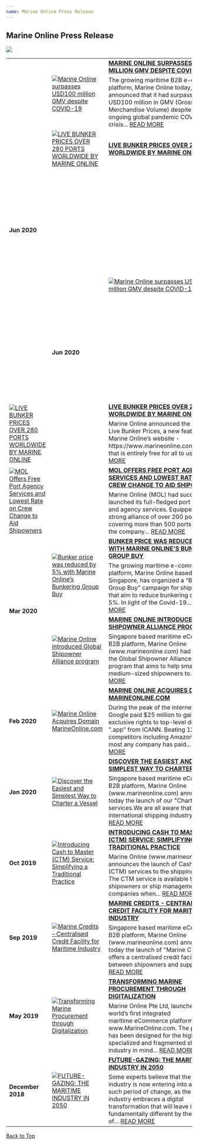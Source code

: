 ```yaml
---
name: Marine Online Press Release
---
```


## Marine Online Press Release

![](https://www.marineonline.com/api/common/r/oss?path=prod/mall/DES_IMG_62a37110-98c1-11ea-8e7c-b14ce86d5878.jpg) 
 
 <table>
 <tr>
     <td rowspan="6"><span style="font-weight:bold">Jun 2020</span></td>
     <td rowspan="2"><a href="https://marineonline.com/maritime-news/news/306774227929792528" target="_blank"><img src="https://www.marineonline.com/api/common/r/oss?path=prod/mall/DES_IMG_5c928210-b5cd-11ea-9ccd-29dbe4b7a361.png" alt="Marine Online surpasses USD100 million GMV despite COVID-19"></a></td>
     <td><a href="https://marineonline.com/maritime-news/news/306774227929792528" target="_blank"><span style="font-weight:bold">MARINE ONLINE SURPASSES USD100 MILLION GMV DESPITE COVID-19</span></a></td>
   </tr>
     <tr>
     <td>The growing maritime B2B e-commerce platform, Marine Online today, announced that it had surpassed USD100 million in GMV (Gross Merchandise Volume) despite the ongoing global pandemic COVID-19 crisis... <a href="https://marineonline.com/maritime-news/news/306774227929792528" target="_blank">READ MORE</a></td>
   </tr>
  <td rowspan="2"><a href="https://marineonline.com/maritime-news/news/307465863676559381" target="_blank"><img src="https://www.marineonline.com/api/common/r/oss?path=prod/mall/DES_IMG_609df830-b5cd-11ea-9ccd-29dbe4b7a361.png" alt="LIVE BUNKER PRICES OVER 280 PORTS WORLDWIDE BY MARINE ONLINE"></a></td>
     <td><a href="https://marineonline.com/maritime-news/news/307465863676559381" target="_blank"><span style="font-weight:bold">LIVE BUNKER PRICES OVER 280 PORTS WORLDWIDE BY MARINE ONLINE</span></a></td>
   </tr>
     <tr>
       <tr>
     <td rowspan="6"><span style="font-weight:bold">Jun 2020</span></td>
     <td rowspan="2"><a href="https://marineonline.com/maritime-news/news/306774227929792528" target="_blank"><img src="https://www.marineonline.com/api/common/r/oss?path=prod/mall/DES_IMG_5c928210-b5cd-11ea-9ccd-29dbe4b7a361.png" alt="Marine Online surpasses USD100 million GMV despite COVID-19"></a></td>
     <td><a href="https://marineonline.com/maritime-news/news/306774227929792528" target="_blank"><span style="font-weight:bold">MARINE ONLINE SURPASSES USD100 MILLION GMV DESPITE COVID-19</span></a></td>
   </tr>
     <tr>
     <td>The growing maritime B2B e-commerce platform, Marine Online today, announced that it had surpassed USD100 million in GMV (Gross Merchandise Volume) despite the ongoing global pandemic COVID-19 crisis... <a href="https://marineonline.com/maritime-news/news/306774227929792528" target="_blank">READ MORE</a></td>
   </tr>
  <td rowspan="2"><a href="https://marineonline.com/maritime-news/news/307465863676559381" target="_blank"><img src="https://www.marineonline.com/api/common/r/oss?path=prod/mall/DES_IMG_609df830-b5cd-11ea-9ccd-29dbe4b7a361.png" alt="LIVE BUNKER PRICES OVER 280 PORTS WORLDWIDE BY MARINE ONLINE"></a></td>
     <td><a href="https://marineonline.com/maritime-news/news/307465863676559381" target="_blank"><span style="font-weight:bold">LIVE BUNKER PRICES OVER 280 PORTS WORLDWIDE BY MARINE ONLINE</span></a></td>
   </tr>
     <tr>
     <td>Marine Online announced the launch of Live Bunker Prices, a new feature on the Marine Online’s website - https://www.marineonline.com/bunkering that is entirely free for all to use!... <a href="https://marineonline.com/maritime-news/news/307465863676559381" target="_blank">READ MORE</a></td>
   </tr>
     <td rowspan="2"><a href="https://marineonline.com/maritime-news/news/307466259451084808" target="_blank"><img src="https://www.marineonline.com/api/common/r/oss?path=prod/mall/DES_IMG_64a9bc70-b5cd-11ea-9ccd-29dbe4b7a361.png" alt="MOL Offers Free Port Agency Services and Lowest Rate on Crew Change to Aid Shipowners"></a></td>
     <td><a href="https://marineonline.com/maritime-news/news/307466259451084808" target="_blank"><span style="font-weight:bold">MOL OFFERS FREE PORT AGENCY SERVICES AND LOWEST RATE ON CREW CHANGE TO AID SHIPOWNERS</span></a></td>
   </tr>
     <tr>
     <td>Marine Online (MOL) had successfully launched its full-fledged port coverage and agency services. Equipped with a strong alliance of over 200 port agencies covering more than 500 ports globally, the company... <a href="https://marineonline.com/maritime-news/news/307466259451084808" target="_blank">READ MORE</a></td>
   </tr>
      <tr>
     <td rowspan="4"><span style="font-weight:bold">Mar 2020</span></td>
     <td rowspan="2"><a href="https://marineonline.com/maritime-news/news/301834094218575893" target="_blank"><img src="https://www.marineonline.com/api/common/r/oss?path=prod/mall/DES_IMG_ab8540f0-98b9-11ea-8e7c-b14ce86d5878.png" alt="Bunker price was reduced by 5% with Marine Online’s Bunkering Group Buy"></a></td>
     <td><a href="https://marineonline.com/maritime-news/news/301834094218575893" target="_blank"><span style="font-weight:bold">BUNKER PRICE WAS REDUCED BY 5% WITH MARINE ONLINE'S BUNKERING GROUP BUY</span></a></td>
   </tr>
     <tr>
     <td>The growing maritime e-commerce platform, Marine Online based in Singapore, has organized a “Bunkering Group Buy” campaign for shipowners that aim to reduce bunkering cost, up to 5%. In light of the Covid-19... <a href="https://marineonline.com/maritime-news/news/301834094218575893" target="_blank">READ MORE</a></td>
   </tr>
  <td rowspan="2"><a href="https://marineonline.com/maritime-news/news/301834315543609360" target="_blank"><img src="https://www.marineonline.com/api/common/r/oss?path=prod/mall/DES_IMG_a8e5b6e0-98b9-11ea-8e7c-b14ce86d5878.png" alt="Marine Online introduced Global Shipowner Alliance program"></a></td>
     <td><a href="https://marineonline.com/maritime-news/news/301834315543609360" target="_blank"><span style="font-weight:bold">MARINE ONLINE INTRODUCED GLOBAL SHIPOWNER ALLIANCE PROGRAM</span></a></td>
   </tr>
     <tr>
     <td>Singapore based maritime eCommerce B2B platform, Marine Online (www.marineonline.com) had introduced the Global Shipowner Alliance (GSA) program that aims to help small and medium-sized shipowners to... <a href="https://marineonline.com/maritime-news/news/301834315543609360" target="_blank">READ MORE</a></td>
   </tr>
    <tr>
     <td rowspan="2"><span style="font-weight:bold">Feb 2020</span></td>
     <td rowspan="2"><a href="https://marineonline.com/maritime-news/news/301853518761820181" target="_blank"><img src="https://www.marineonline.com/api/common/r/oss?path=prod/mall/DES_IMG_a642d170-98b9-11ea-8e7c-b14ce86d5878.png" alt="Marine Online Acquires Domain MarineOnline.com"></a></td>
     <td><a href="https://marineonline.com/maritime-news/news/301853518761820181" target="_blank"><span style="font-weight:bold">MARINE ONLINE ACQUIRES DOMAIN MARINEONLINE.COM</span></a></td>
   </tr>
     <tr>
     <td>During the peak of the internet age, Google paid $25 million to gain the exclusive rights to top-level domain ".app" from ICANN. Beating 12 competitors including Amazon, and is the most any company has paid... <a href="https://marineonline.com/maritime-news/news/301853518761820181" target="_blank">READ MORE</a></td>
   </tr>
  <tr>
     <td rowspan="2"><span style="font-weight:bold">Jan 2020</span></td>
     <td rowspan="2"><a href="https://marineonline.com/maritime-news/news/284138613908701205" target="_blank"><img src="https://www.marineonline.com/api/common/r/oss?path=prod/mall/DES_IMG_a3aac170-98b9-11ea-8e7c-b14ce86d5878.png" alt="Discover the Easiest and Simplest Way to Charter a Vessel"></a></td>
     <td><a href="https://marineonline.com/maritime-news/news/284138613908701205" target="_blank"><span style="font-weight:bold">DISCOVER THE EASIEST AND SIMPLEST WAY TO CHARTER A VESSEL</span></a></td>
   </tr>
     <tr>
     <td>Singapore based maritime eCommerce B2B platform, Marine Online (www.marineonline.com) announced today the launch of our "Chartering" services.We are all aware that the international shipping industry carries... <a href="https://marineonline.com/maritime-news/news/284138613908701205" target="_blank">READ MORE</a></td>
   </tr>
     <tr>
     <td rowspan="2"><span style="font-weight:bold">Oct 2019</span></td>
     <td rowspan="2"><a href="https://marineonline.com/maritime-news/news/301852913406312469" target="_blank"><img src="https://www.marineonline.com/api/common/r/oss?path=prod/mall/DES_IMG_a134df70-98b9-11ea-8e7c-b14ce86d5878.png" alt="Introducing Cash to Master (CTM) Service: Simplifying a Traditional Practice"></a></td>
     <td><a href="https://marineonline.com/maritime-news/news/301852913406312469" target="_blank"><span style="font-weight:bold">INTRODUCING CASH TO MASTER (CTM) SERVICE: SIMPLIFYING A TRADITIONAL PRACTICE</span></a></td>
   </tr>
     <tr>
     <td>Marine Online (www.marineonline.com) announces the launch of Cash to Master (CTM) services to the shipping industry. The CTM service is available to all shipowners or ship management companies when... <a href="https://marineonline.com/maritime-news/news/301852913406312469" target="_blank">READ MORE</a></td>
   </tr>
     <tr>
     <td rowspan="2"><span style="font-weight:bold">Sep 2019</span></td>
     <td rowspan="2"><a href="https://marineonline.com/maritime-news/news/265164498380259337" target="_blank"><img src="https://www.marineonline.com/api/common/r/oss?path=prod/mall/DES_IMG_9ed8c700-98b9-11ea-8e7c-b14ce86d5878.png" alt="Marine Credits – Centralised Credit Facility for Maritime Industry"></a></td>
     <td><a href="https://marineonline.com/maritime-news/news/265164498380259337" target="_blank"><span style="font-weight:bold">MARINE CREDITS - CENTRALISED CREDIT FACILITY FOR MARITIME INDUSTRY</span></a></td>
   </tr>
     <tr>
     <td>Singapore based maritime eCommerce B2B platform, Marine Online (www.marineonline.com) announced today the launch of "Marine Credits" that offers a centralised credit facility between shipowners and suppliers... <a href="https://marineonline.com/maritime-news/news/265164498380259337" target="_blank">READ MORE</a></td>
   </tr>
     <tr>
     <td rowspan="2"><span style="font-weight:bold">May 2019</span></td>
     <td rowspan="2"><a href="https://marineonline.com/maritime-news/news/252243897479069701" target="_blank"><img src="https://www.marineonline.com/api/common/r/oss?path=prod/mall/DES_IMG_9bee7850-98b9-11ea-8e7c-b14ce86d5878.png" alt="Transforming Marine Procurement through Digitalization"></a></td>
     <td><a href="https://marineonline.com/maritime-news/news/252243897479069701" target="_blank"><span style="font-weight:bold">TRANSFORMING MARINE PROCUREMENT THROUGH DIGITALIZATION</span></a></td>
   </tr>
   <tr>
     <td>Marine Online Pte Ltd, launches the world’s first integrated <br>maritime eCommerce platform - www.MarineOnline.com. The platform has been designed for the highly specialized and fragmented shipping industry in mind... <a href="https://marineonline.com/maritime-news/news/252243897479069701" target="_blank">READ MORE</a></td>
   </tr>
   <tr>
     <td rowspan="2"><span style="font-weight:bold">December 2018</span></td>
     <td rowspan="2"><a href="https://www.marineonline.com/news/228653270099296271" target="_blank"><img src="https://bwec-file.oss-cn-hongkong.aliyuncs.com/cms/fb300ff0-08b3-11e9-b48e-d596b0a9acb5.png" alt="FUTURE-GAZING: THE MARITIME INDUSTRY IN 2050" style="60%;"></a></td>
     <td><a href="https://www.marineonline.com/news/228653270099296271" target="_blank"><span style="font-weight:bold">FUTURE-GAZING: THE MARITIME INDUSTRY IN 2050</span></a></td>
   </tr>
   <tr>
     <td>Some experts believe that the shipping industry is now entering into another such period of change, as the maritime industry embraces a digital transformation that will leave it fundamentally different by the middle of... <a href="https://www.marineonline.com/news/228653270099296271" target="_blank">READ MORE</a></td>
   </tr>
 </table>

  [Back to Top](pressrelease#)
